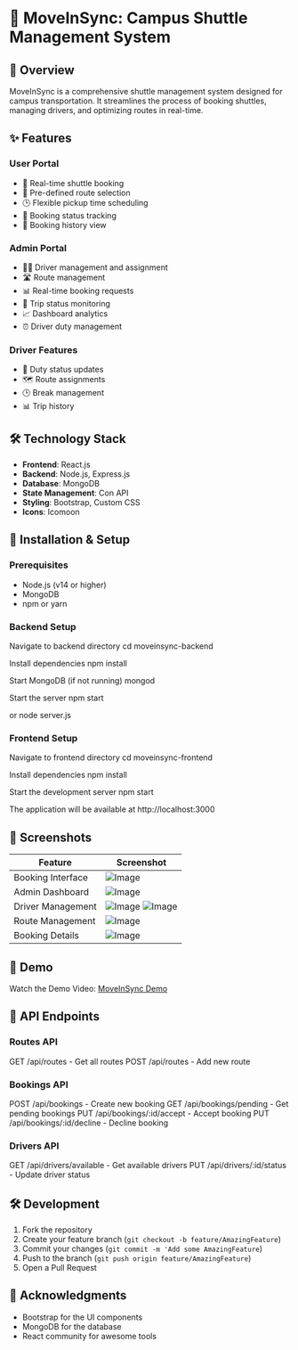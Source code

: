 # 🚀 MoveInSync: Campus Shuttle Management System

## 🌟 Overview
MoveInSync is a comprehensive shuttle management system designed for campus transportation. It streamlines the process of booking shuttles, managing drivers, and optimizing routes in real-time.

## ✨ Features

### User Portal
- 🎯 Real-time shuttle booking
- 📍 Pre-defined route selection
- 🕒 Flexible pickup time scheduling
- 📱 Booking status tracking
- 📜 Booking history view

### Admin Portal
- 👨‍💼 Driver management and assignment
- 🛣️ Route management
- 📊 Real-time booking requests
- 🚦 Trip status monitoring
- 📈 Dashboard analytics
- ⏰ Driver duty management

### Driver Features
- 📱 Duty status updates
- 🗺️ Route assignments
- 🕒 Break management
- 📊 Trip history

## 🛠️ Technology Stack

- **Frontend**: React.js
- **Backend**: Node.js, Express.js
- **Database**: MongoDB
- **State Management**: Con  API
- **Styling**: Bootstrap, Custom CSS
- **Icons**: Icomoon

## 🚀 Installation & Setup

### Prerequisites
- Node.js (v14 or higher)
- MongoDB
- npm or yarn

### Backend Setup
Navigate to backend directory
cd moveinsync-backend

Install dependencies
npm install

Start MongoDB (if not running)
mongod

Start the server
npm start

or
node server.js


### Frontend Setup
Navigate to frontend directory
cd moveinsync-frontend

Install dependencies
npm install

Start the development server
npm start


The application will be available at http://localhost:3000

## 📸 Screenshots
| Feature | Screenshot |
| ------------- | ----------- |
| Booking Interface | ![Image](https://github.com/user-attachments/assets/86569f51-d42f-4dfa-8aff-2abdd006c7cc) |
| Admin Dashboard | ![Image](https://github.com/user-attachments/assets/322e632f-1812-476a-89b9-8747e70b8486) |
| Driver Management | ![Image](https://github.com/user-attachments/assets/c72a0016-0911-4e36-ba6a-b1ea045c5e18)  ![Image](https://github.com/user-attachments/assets/51177000-4275-42b9-9d40-ca4da7820ddb)|
| Route Management | ![Image](https://github.com/user-attachments/assets/081f4ef9-925a-4875-bc65-a718e28f1447) |
| Booking Details | ![Image](https://github.com/user-attachments/assets/a6f1d010-3438-48e3-b868-f1632dfebe6e) |

## 🎥 Demo

Watch the Demo Video: [MoveInSync Demo](https://drive.google.com/file/d/18UUhdq0XYUIAqaNHHXDM_5KmmEfBfjuF/view?usp=drive_link)


## 📱 API Endpoints

### Routes API
GET /api/routes - Get all routes
POST /api/routes - Add new route

 
### Bookings API
POST /api/bookings - Create new booking
GET /api/bookings/pending - Get pending bookings
PUT /api/bookings/:id/accept - Accept booking
PUT /api/bookings/:id/decline - Decline booking

 
### Drivers API
GET /api/drivers/available - Get available drivers
PUT /api/drivers/:id/status - Update driver status
 

## 🛠️ Development
1. Fork the repository
2. Create your feature branch (`git checkout -b feature/AmazingFeature`)
3. Commit your changes (`git commit -m 'Add some AmazingFeature`)
4. Push to the branch (`git push origin feature/AmazingFeature`)
5. Open a Pull Request


## 🙏 Acknowledgments
- Bootstrap for the UI components
- MongoDB for the database
- React community for awesome tools

